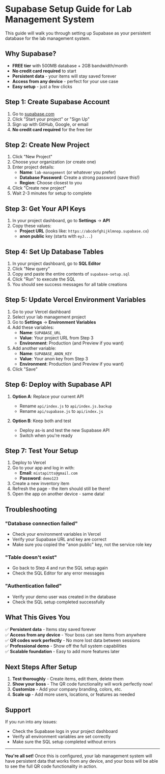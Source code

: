 # Supabase Setup Guide for Lab Management System

This guide will walk you through setting up Supabase as your persistent database for the lab management system.

## Why Supabase?

- **FREE tier** with 500MB database + 2GB bandwidth/month
- **No credit card required** to start
- **Persistent data** - your items will stay saved forever
- **Access from any device** - perfect for your use case
- **Easy setup** - just a few clicks

## Step 1: Create Supabase Account

1. Go to [supabase.com](https://supabase.com)
2. Click "Start your project" or "Sign Up"
3. Sign up with GitHub, Google, or email
4. **No credit card required** for the free tier

## Step 2: Create New Project

1. Click "New Project"
2. Choose your organization (or create one)
3. Enter project details:
   - **Name**: `lab-management` (or whatever you prefer)
   - **Database Password**: Create a strong password (save this!)
   - **Region**: Choose closest to you
4. Click "Create new project"
5. Wait 2-3 minutes for setup to complete

## Step 3: Get Your API Keys

1. In your project dashboard, go to **Settings** → **API**
2. Copy these values:
   - **Project URL** (looks like: `https://abcdefghijklmnop.supabase.co`)
   - **anon public** key (starts with `eyJ...`)

## Step 4: Set Up Database Tables

1. In your project dashboard, go to **SQL Editor**
2. Click "New query"
3. Copy and paste the entire contents of `supabase-setup.sql`
4. Click "Run" to execute the SQL
5. You should see success messages for all table creations

## Step 5: Update Vercel Environment Variables

1. Go to your Vercel dashboard
2. Select your lab management project
3. Go to **Settings** → **Environment Variables**
4. Add these variables:
   - **Name**: `SUPABASE_URL`
   - **Value**: Your project URL from Step 3
   - **Environment**: Production (and Preview if you want)
5. Add another variable:
   - **Name**: `SUPABASE_ANON_KEY`
   - **Value**: Your anon key from Step 3
   - **Environment**: Production (and Preview if you want)
6. Click "Save"

## Step 6: Deploy with Supabase API

1. **Option A**: Replace your current API
   - Rename `api/index.js` to `api/index.js.backup`
   - Rename `api/supabase.js` to `api/index.js`

2. **Option B**: Keep both and test
   - Deploy as-is and test the new Supabase API
   - Switch when you're ready

## Step 7: Test Your Setup

1. Deploy to Vercel
2. Go to your app and log in with:
   - **Email**: `mistapitts@gmail.com`
   - **Password**: `demo123`
3. Create a new inventory item
4. Refresh the page - the item should still be there!
5. Open the app on another device - same data!

## Troubleshooting

### "Database connection failed"

- Check your environment variables in Vercel
- Verify your Supabase URL and key are correct
- Make sure you copied the "anon public" key, not the service role key

### "Table doesn't exist"

- Go back to Step 4 and run the SQL setup again
- Check the SQL Editor for any error messages

### "Authentication failed"

- Verify your demo user was created in the database
- Check the SQL setup completed successfully

## What This Gives You

✅ **Persistent data** - Items stay saved forever  
✅ **Access from any device** - Your boss can see items from anywhere  
✅ **QR codes work perfectly** - No more lost data between sessions  
✅ **Professional demo** - Show off the full system capabilities  
✅ **Scalable foundation** - Easy to add more features later

## Next Steps After Setup

1. **Test thoroughly** - Create items, edit them, delete them
2. **Show your boss** - The QR code functionality will work perfectly now!
3. **Customize** - Add your company branding, colors, etc.
4. **Scale up** - Add more users, locations, or features as needed

## Support

If you run into any issues:

- Check the Supabase logs in your project dashboard
- Verify all environment variables are set correctly
- Make sure the SQL setup completed without errors

---

**You're all set!** Once this is configured, your lab management system will have persistent data that works from any device, and your boss will be able to see the full QR code functionality in action.
